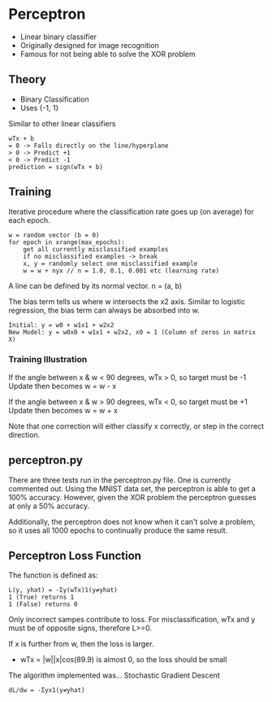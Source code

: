 # Perceptron

- Linear binary classifier
- Originally designed for image recognition
- Famous for not being able to solve the XOR problem

## Theory

- Binary Classification
- Uses {-1, 1}

Similar to other linear classifiers

```
wTx + b
= 0 -> Falls directly on the line/hyperplane
> 0 -> Predict +1
< 0 -> Predict -1
prediction = sign(wTx + b)
```

## Training

Iterative procedure where the classification rate goes up (on average) for each epoch.

```
w = random vector (b = 0)
for epoch in xrange(max_epochs):
	get all currently misclassified examples
	if no misclassified examples -> break
	x, y = randomly select one misclassified example
	w = w + nyx // n = 1.0, 0.1, 0.001 etc (learning rate)
```

A line can be defined by its normal vector.
n = (a, b)

The bias term tells us where w intersects the x2 axis. Similar to logistic regression, 
the bias term can always be absorbed into w.

```
Initial: y = w0 + w1x1 + w2x2
New Model: y = w0x0 + w1x1 + w2x2, x0 = 1 (Column of zeros in matrix X)
```

### Training Illustration

If the angle between x & w < 90 degrees, wTx > 0, so target must be -1
Update then becomes w = w - x

If the angle between x & w > 90 degrees, wTx < 0, so target must be +1
Update then becomes w = w + x

Note that one correction will either classify x correctly, or step in the correct
direction.

## perceptron.py

There are three tests run in the perceptron.py file. One is currently commented out. Using
the MNIST data set, the perceptron is able to get a 100% accuracy. However, given the XOR
problem the perceptron guesses at only a 50% accuracy.

Additionally, the perceptron does not know when it can't solve a problem, so it uses all
1000 epochs to continually produce the same result.

## Perceptron Loss Function

The function is defined as:

```
L(y, yhat) = -Σy(wTx)1(y≠yhat)
1 (True) returns 1
1 (False) returns 0
```

Only incorrect sampes contribute to loss.
For misclassification, wTx and y must be of opposite signs, therefore L>=0.

If x is further from w, then the loss is larger.
- wTx = |w||x|cos(89.9) is almost 0, so the loss should be small

The algorithm implemented was...
Stochastic Gradient Descent
```
dL/dw = -Σyx1(y≠yhat)
```



